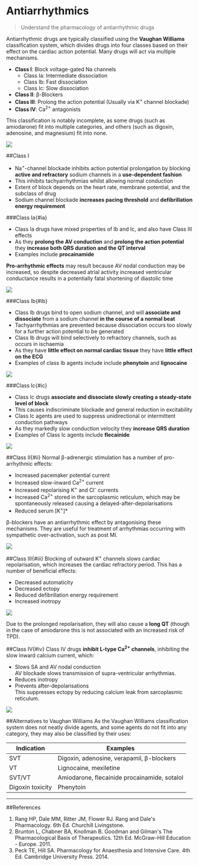 # Antiarrhythmics
> Understand the pharmacology of antiarrhythmic drugs

Antiarrhythmic drugs are typically classified using the **Vaughan Williams** classification system, which divides drugs into four classes based on their effect on the cardiac action potential. Many drugs will act via multiple mechanisms.

* **Class I**: Block voltage-gated Na<sup></sup> channels
    * Class Ia: Intermediate dissociation
    * Class Ib: Fast dissociation
    * Class Ic: Slow dissociation
* **Class II**: β-Blockers
* **Class III**: Prolong the action potential (Usually via K<sup>+</sup> channel blockade)
* **Class IV**: Ca<sup>2+</sup> antagonists

This classification is notably incomplete, as some drugs (such as amiodarone) fit into multiple categories, and others (such as digoxin, adenosine, and magnesium) fit into none.

<img src="resources\ventricular-ap.svg">


##Class I
* Na<sup>+</sup>-channel blockade inhibits action potential prolongation by blocking  **active and refractory** sodium channels in a **use-dependent fashion**
* This inhibits tachyarrhythmias whilst allowing normal conduction
* Extent of block depends on the heart rate, membrane potential, and the subclass of drug
* Sodium channel blockade **increases pacing threshold** and **defibrillation energy requirement**

###Class Ia{#ia}
* Class Ia drugs have mixed properties of Ib and Ic, and also have Class III effects
* As they **prolong the AV conduction** and **prolong the action potential** they **increase both QRS duration and the QT interval**
* Examples include **procainamide**

**Pro-arrhythmic effects** may result because AV nodal conduction may be increased, so despite decreased atrial activity increased ventricular conductance results in a potentially fatal shortening of diastolic time

<img src="resources\ventricular-ap-Ia.svg">

###Class Ib{#ib}
* Class Ib drugs bind to open sodium channel, and will **associate and dissociate** from a sodium channel **in the course of a normal beat**
* Tachyarrhythmias are prevented because dissociation occurs too slowly for a further action potential to be generated
* Class Ib drugs will bind selectively to refractory channels, such as occurs in ischaemia
* As they have **little effect on normal cardiac tissue** they have **little effect on the ECG**
* Examples of class Ib agents include include **phenytoin** and **lignocaine**

<img src="resources\ventricular-ap-Ib.svg">

###Class Ic{#ic}
* Class Ic drugs **associate and dissociate slowly creating a steady-state level of block**
* This causes indiscriminate blockade and general reduction in excitability
* Class Ic agents are used to suppress unidirectional or intermittent conduction pathways
* As they markedly slow conduction velocity they **increase QRS duration**
* Examples of Class Ic agents include **flecainide**

<img src="resources\ventricular-ap-Ic.svg">


##Class II{#ii}
Normal β-adrenergic stimulation has a number of pro-arrhythmic effects:
* Increased pacemaker potential current
* Increased slow-inward Ca<sup>2+</sup> current
* Increased repolarising K<sup>+</sup> and Cl<sup>-</sup> currents
* Increased Ca<sup>2+</sup> stored in the sarcoplasmic reticulum, which may be spontaneously released causing a delayed-after-depolarisations
* Reduced serum [K<sup>+</sup>]*

β-blockers have an antiarrhythmic effect by antagonising these mechanisms. They are useful for treatment of arrhythmias occurring with sympathetic over-activation, such as post MI.

<img src="resources\pacemaker-betablock.svg">


##Class III{#iii}
Blocking of outward K<sup>+</sup> channels slows cardiac repolarisation, which increases the cardiac refractory period. This has a number of beneficial effects:
* Decreased automaticity
* Decreased ectopy
* Reduced defibrillation energy requirement
* Increased inotropy

<img src="resources\ventricular-ap-III.svg">

Due to the prolonged repolarisation, they will also cause a **long QT** (though in the case of amiodarone this is not associated with an increased risk of TPD).

##Class IV{#iv}
Class IV drugs **inhibit L-type Ca<sup>2+</sup> channels**, inhibiting the slow inward calcium current, which:
* Slows SA and AV nodal conduction  
AV blockade slows transmission of supra-ventricular arrhythmias.
* Reduces inotropy
* Prevents after-depolarisations  
This suppresses ectopy by reducing calcium leak from sarcoplasmic reticulum.

<img src="resources\pacemaker-cablock.svg">


##Alternatives to Vaughan Williams
As the Vaughan Williams classification system does not neatly divide agents, and some agents do not fit into any category, they may also be classified by their uses:

|Indication|Examples|
|--|--|
|SVT|Digoxin, adenosine, verapamil, β-blockers|
|VT|Lignocaine, mexiletine|
|SVT/VT|Amiodarone, flecainide procainamide, sotalol|
|Digoxin toxicity|Phenytoin|

---
##References
1. Rang HP, Dale MM, Ritter JM, Flower RJ. Rang and Dale's Pharmacology. 6th Ed. Churchill Livingstone.
2. Brunton L, Chabner BA, Knollman B. Goodman and Gilman's The Pharmacological Basis of Therapeutics. 12th Ed. McGraw-Hill Education - Europe. 2011.
3. Peck TE, Hill SA. Pharmacology for Anaesthesia and Intensive Care. 4th Ed. Cambridge University Press. 2014.